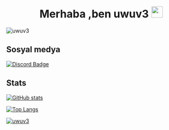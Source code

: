 <h1 align="center">Merhaba ,ben uwuv3 <img src="https://raw.githubusercontent.com/iampavangandhi/iampavangandhi/master/gifs/Hi.gif" width="30px"</p></h1>
<p align="left"> <img src="https://komarev.com/ghpvc/?username=uwuv3&label=Profile%20views&color=0e75b6&style=flat" alt="uwuv3" /> </p>

<h2>Sosyal medya</h2>

[![Discord Badge](https://img.shields.io/badge/Discord%20-7289DA.svg?&amp;style=for-the-badge&amp;logo=discord&amp;logoColor=white)](https://discord.com/users/806259084483100703)

<h2><strong>Stats</strong></h2>

[![GitHub stats](https://github-readme-stats.vercel.app/api?username=uwuv3&theme=dark&show_icons=true&count_private=true)](https://github.com/anuraghazra/github-readme-stats)

[![Top Langs](https://github-readme-stats.vercel.app/api/top-langs/?username=uwuv3&layout=compact)](https://github.com/anuraghazra/github-readme-stats)

<a href="https://github.com/ryo-ma/github-profile-trophy"><img src="https://github-profile-trophy.vercel.app/?username=uwuv3&margin-w=15" alt="uwuv3" /></a>
